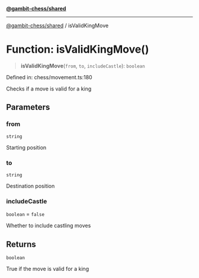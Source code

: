[**@gambit-chess/shared**](../README.md)

***

[@gambit-chess/shared](../globals.md) / isValidKingMove

# Function: isValidKingMove()

> **isValidKingMove**(`from`, `to`, `includeCastle`): `boolean`

Defined in: chess/movement.ts:180

Checks if a move is valid for a king

## Parameters

### from

`string`

Starting position

### to

`string`

Destination position

### includeCastle

`boolean` = `false`

Whether to include castling moves

## Returns

`boolean`

True if the move is valid for a king
